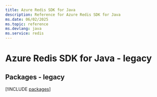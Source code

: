 ```yaml
---
title: Azure Redis SDK for Java
description: Reference for Azure Redis SDK for Java
ms.date: 06/02/2025
ms.topic: reference
ms.devlang: java
ms.service: redis
---
```

# Azure Redis SDK for Java - legacy
## Packages - legacy
[!INCLUDE [packages](redis-index.md)]